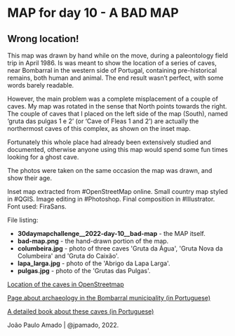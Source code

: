 <h1>MAP for day 10 - A BAD MAP</h1>
<h2>Wrong location!</h2>
<p>This map was drawn by hand while on the move, during a paleontology field trip in April 1986. Is was meant to show the location of a series of caves, near Bombarral in the western side of Portugal, containing pre-historical remains, both human and animal. The end result wasn’t perfect, with some words barely readable.</p>
<p>However, the main problem was a complete misplacement of a couple of caves. My map was rotated in the sense that North points towards the right. The couple of caves that I placed on the left side of the map (South), named ‘gruta das pulgas 1 e 2’ (or ‘Cave of Fleas 1 and 2’) are actually the northermost caves of this complex, as shown on the inset map.</p>
<p>Fortunately this whole place had already been extensively studied and documented, otherwise anyone using this map would spend some fun times looking for a ghost cave.</p>
<p>The photos were taken on the same occasion the map was drawn, and show their age.</p>
<p>Inset map extracted from #OpenStreetMap online. Small country map styled in #QGIS. Image editing in #Photoshop. Final composition in #Illustrator. Font used: FiraSans.</p>
<p>File listing:</p>
<ul>
  <li><b>30daymapchallenge__2022-day-10__bad-map</b> - the MAP itself.</li>
  <li><b>bad-map.png</b> - the hand-drawn portion of the map.</li>
  <li><b>columbeira.jpg</b> - photo of three caves 'Gruta da Água', 'Gruta Nova da Columbeira' and 'Gruta do Caixão'.</li>
  <li><b>lapa_larga.jpg</b> - photo of the 'Abrigo da Lapa Larga'.</li>
  <li><b>pulgas.jpg</b> - photo of the 'Grutas das Pulgas'.</li>
</ul>
<p><a href="https://www.openstreetmap.org/#map=17/39.29871/-9.20057">Location of the caves in OpenStreetmap</a></p>
<p><a href="http://www.cm-bombarral.pt/custompages/showpage.aspx?pageid=41c93b1d-db25-4c97-b8b0-94b6375f6212">Page about archaeology in the Bombarral municipality (in Portuguese)</a></p>
<p><a href="http://hdl.handle.net/10400.2/6251">A detailed book about these caves (in Portuguese)</a></p>
<p>João Paulo Amado | @jpamado, 2022.</p>
